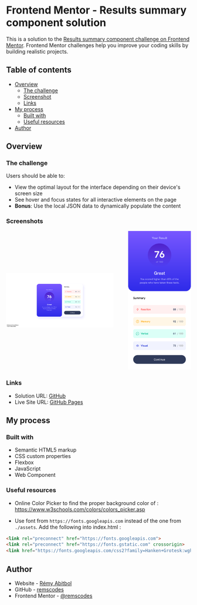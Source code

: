 # Frontend Mentor - Results summary component solution

This is a solution to the [Results summary component challenge on Frontend Mentor](https://www.frontendmentor.io/challenges/results-summary-component-CE_K6s0maV).
Frontend Mentor challenges help you improve your coding skills by building realistic projects.

## Table of contents

- [Overview](#overview)
    - [The challenge](#the-challenge)
    - [Screenshot](#screenshots)
    - [Links](#links)
- [My process](#my-process)
    - [Built with](#built-with)
    - [Useful resources](#useful-resources)
- [Author](#author)

## Overview

### The challenge

Users should be able to:

- View the optimal layout for the interface depending on their device's screen size
- See hover and focus states for all interactive elements on the page
- **Bonus**: Use the local JSON data to dynamically populate the content

### Screenshots

<div style="display: flex; align-items: center; gap: 40px;">
<div>

<img src="./screenshots/desktop-screenshot_2023-11-03.png" alt="">

</div>
<div>

<img src="./screenshots/mobile-screenshot_2023-11-03.png" alt="" width="600">

</div>
</div>

### Links

- Solution URL: [GitHub](https://github.com/remscodes/frontend-mentor-challenges/tree/main/newbie/results-summary-component)
- Live Site URL: [GitHub Pages](https://remscodes.github.io/frontend-mentor-challenges/newbie/results-summary-component)

## My process

### Built with

- Semantic HTML5 markup
- CSS custom properties
- Flexbox
- JavaScript
- Web Component

### Useful resources

- Online Color Picker to find the proper background color of : https://www.w3schools.com/colors/colors_picker.asp

- Use font from `https://fonts.googleapis.com` instead of the one from `./assets`. Add the following into index.html :

```html
<link rel="preconnect" href="https://fonts.googleapis.com">
<link rel="preconnect" href="https://fonts.gstatic.com" crossorigin>
<link href="https://fonts.googleapis.com/css2?family=Hanken+Grotesk:wght@500;700;800&display=swap" rel="stylesheet">
```

## Author

- Website - [Rémy Abitbol](https://portfolio.rems.dev)
- GitHub - [remscodes](https://github.com/remscodes)
- Frontend Mentor - [@remscodes](https://www.frontendmentor.io/profile/remscodes)
